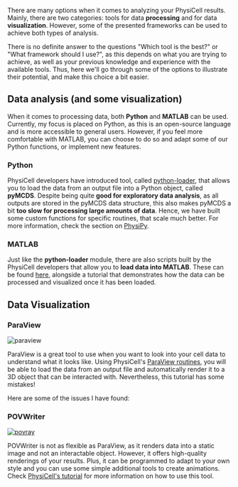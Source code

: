 There are many options when it comes to analyzing your PhysiCell results. Mainly, there are two categories: tools for data **processing** and for data **visualization**. However, some of the presented frameworks can be used to achieve both types of analysis.

There is no definite answer to the questions "Which tool is the best?" or "What framework should I use?", as this depends on what you are trying to achieve, as well as your previous knowledge and experience with the available tools. Thus, here we'll go through some of the options to illustrate their potential, and make this choice a bit easier.

## Data analysis (and some visualization)

When it comes to processing data, both **Python** and **MATLAB** can be used. Currently, my focus is placed on Python, as this is an open-source language and is more accessible to general users. However, if you feel more comfortable with MATLAB, you can choose to do so and adapt some of our Python functions, or implement new features.

### Python

PhysiCell developers have introduced tool, called [python-loader](http://physicell.org/physicell-tools-python-loader/), that allows you to load the data from an output file into a Python object, called **pyMCDS**. Despite being quite **good for exploratory data analysis**, as all outputs are stored in the pyMCDS data structure, this also makes pyMCDS a bit **too slow for processing large amounts of data**. Hence, we have built some custom functions for specific routines, that scale much better. For more information, check the section on [PhysiPy](data-analysis/physipy).

### MATLAB

Just like the **python-loader** module, there are also scripts built by the PhysiCell developers that allow you to **load data into MATLAB**. These can be found [here](http://www.mathcancer.org/blog/working-with-physicell-snapshots-in-matlab/), alongside a tutorial that demonstrates how the data can be processed and visualized once it has been loaded.

## Data Visualization

### ParaView

![paraview](uploads/948f03618f3696018114e9f0e35ab9d5/paraview.png)

ParaView is a great tool to use when you want to look into your cell data to understand what it looks like. Using PhysiCell's [ParaView routines](http://www.mathcancer.org/blog/paraview-for-physicell-part-1/), you will be able to load the data from an output file and automatically render it to a 3D object that can be interacted with. Nevertheless, this tutorial has some mistakes! 

Here are some of the issues I have found:


### POVWriter
[![povray](https://img.youtube.com/vi/nJ2urSm4ilU/0.jpg)](https://www.youtube.com/watch?v=nJ2urSm4ilU)

POVWriter is not as flexible as ParaView, as it renders data into a static image and not an interactable object. However, it offers high-quality renderings of your results. Plus, it can be programmed to adapt to your own style and you can use some simple additional tools to create animations. Check [PhysiCell's tutorial](http://www.mathcancer.org/blog/povwriter/) for more information on how to use this tool.
